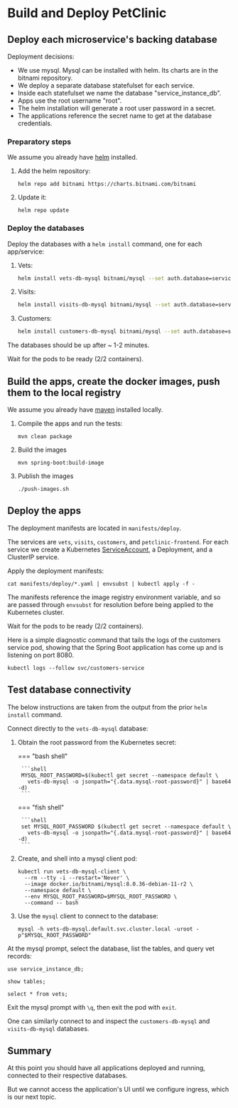 # Build and Deploy PetClinic

## Deploy each microservice's backing database

Deployment decisions:

- We use mysql.  Mysql can be installed with helm.  Its charts are in the bitnami repository.
- We deploy a separate database statefulset for each service.
- Inside each statefulset we name the database "service_instance_db".
- Apps use the root username "root".
- The helm installation will generate a root user password in a secret.
- The applications reference the secret name to get at the database credentials.

### Preparatory steps

We assume you already have [helm](https://helm.sh/) installed.

1. Add the helm repository:

    ```shell
    helm repo add bitnami https://charts.bitnami.com/bitnami
    ```

1. Update it:

    ```shell
    helm repo update
    ```

### Deploy the databases

Deploy the databases with a `helm install` command, one for each app/service:

1. Vets:

    ```bash
    helm install vets-db-mysql bitnami/mysql --set auth.database=service_instance_db
    ```

2. Visits:

    ```bash
    helm install visits-db-mysql bitnami/mysql --set auth.database=service_instance_db
    ```

3. Customers:

    ```bash
    helm install customers-db-mysql bitnami/mysql --set auth.database=service_instance_db
    ```

The databases should be up after ~ 1-2 minutes.

Wait for the pods to be ready (2/2 containers).

## Build the apps, create the docker images, push them to the local registry

We assume you already have [maven](https://maven.apache.org/) installed locally.

1. Compile the apps and run the tests:

    ```shell
    mvn clean package
    ```

2. Build the images

    ```shell
    mvn spring-boot:build-image
    ```

3. Publish the images

    ```shell
    ./push-images.sh
    ```

## Deploy the apps

The deployment manifests are located in `manifests/deploy`.

The services are `vets`, `visits`, `customers`, and `petclinic-frontend`.  For each service we create a Kubernetes [ServiceAccount](https://kubernetes.io/docs/concepts/security/service-accounts/), a Deployment, and a ClusterIP service.

Apply the deployment manifests:

```shell
cat manifests/deploy/*.yaml | envsubst | kubectl apply -f -
```

The manifests reference the image registry environment variable, and so are passed through `envsubst` for resolution before being applied to the Kubernetes cluster.

Wait for the pods to be ready (2/2 containers).

Here is a simple diagnostic command that tails the logs of the customers service pod, showing that the Spring Boot application has come up and is listening on port 8080.

```shell
kubectl logs --follow svc/customers-service
```

## Test database connectivity

The below instructions are taken from the output from the prior `helm install` command.

Connect directly to the `vets-db-mysql` database:

1. Obtain the root password from the Kubernetes secret:

    === "bash shell"

        ```shell
        MYSQL_ROOT_PASSWORD=$(kubectl get secret --namespace default \
          vets-db-mysql -o jsonpath="{.data.mysql-root-password}" | base64 -d)
        ```

    === "fish shell"

        ```shell
        set MYSQL_ROOT_PASSWORD $(kubectl get secret --namespace default \
          vets-db-mysql -o jsonpath="{.data.mysql-root-password}" | base64 -d)
        ```

1. Create, and shell into a mysql client pod:

    ```shell
    kubectl run vets-db-mysql-client \
      --rm --tty -i --restart='Never' \
      --image docker.io/bitnami/mysql:8.0.36-debian-11-r2 \
      --namespace default \
      --env MYSQL_ROOT_PASSWORD=$MYSQL_ROOT_PASSWORD \
      --command -- bash
    ```

1. Use the `mysql` client to connect to the database:

    ```shell
    mysql -h vets-db-mysql.default.svc.cluster.local -uroot -p"$MYSQL_ROOT_PASSWORD"
    ```

At the mysql prompt, select the database, list the tables, and query vet records:

```shell
use service_instance_db;
```

```shell
show tables;
```

```shell
select * from vets;
```

Exit the mysql prompt with `\q`, then exit the pod with `exit`.

One can similarly connect to and inspect the `customers-db-mysql` and `visits-db-mysql` databases.

## Summary

At this point you should have all applications deployed and running, connected to their respective databases.

But we cannot access the application's UI until we configure ingress, which is our next topic.